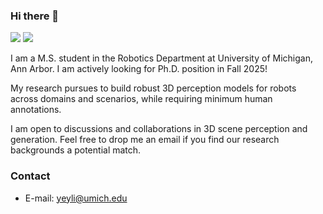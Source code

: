 ### Hi there 👋

[![](https://img.shields.io/badge/🌐%20%20%20Homepage-red??&style=flat-square)](https://ywyeli.github.io/)
[![](https://img.shields.io/badge/Google%20Scholar-%234285F4.svg?&style=flat-square&logo=google-scholar&logoColor=white)](https://scholar.google.com/citations?user=GA3Ds5gAAAAJ&hl=en)

I am a M.S. student in the Robotics Department at University of Michigan, Ann Arbor. I am actively looking for Ph.D. position in Fall 2025!

My research pursues to build robust 3D perception models for robots across domains and scenarios, while requiring minimum human annotations.

I am open to discussions and collaborations in 3D scene perception and generation. Feel free to drop me an email if you find our research backgrounds a potential match.


### Contact
- E-mail: yeyli@umich.edu
